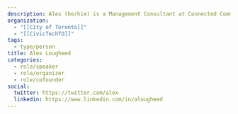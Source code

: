 ```yaml
---
description: Alex (he/him) is a Management Consultant at Connected Community team. He is a technology and digital government advisor. Prior to joining the City, he worked for the Ontario government where he helped found their digital government and digital innovation unit initiatives.
organization:
  - "[[City of Toronto]]"
  - "[[CivicTechTO]]"
tags:
  - type/person
title: Alex Lougheed
categories:
  - role/speaker
  - role/organizer
  - role/cofounder
social:
  twitter: https://twitter.com/alox
  linkedin: https://www.linkedin.com/in/alougheed
---
```

